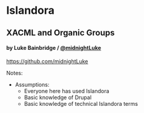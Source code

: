 # Islandora
## XACML and Organic Groups

#### by Luke Bainbridge  / [@midnightLuke](http://twitter.com/midnightLuke)

https://github.com/midnightLuke

Notes:

- Assumptions:
  - Everyone here has used Islandora
  - Basic knowledge of Drupal
  - Basic knowledge of technical Islandora terms

